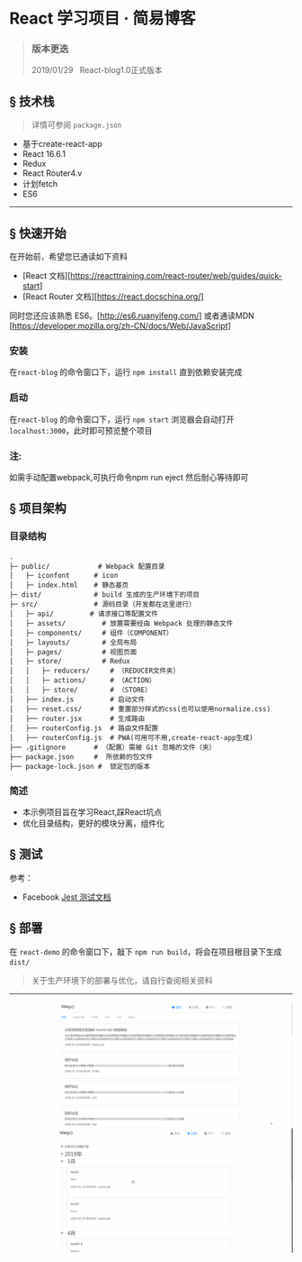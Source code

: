 # React 学习项目 · 简易博客


> ### 版本更迭
> 2019/01/29 &nbsp; React-blog1.0正式版本

## <a name="features">&sect; 技术栈</a>
> 详情可参阅 `package.json`
* 基于create-react-app
* React 16.6.1
* Redux
* React Router4.v
* 计划fetch
* ES6

***

## <a name="getting-started">&sect; 快速开始</a>
在开始前，希望您已通读如下资料

* [React 文档][https://reacttraining.com/react-router/web/guides/quick-start]
* [React Router 文档][https://react.docschina.org/]

同时您还应该熟悉 ES6。[http://es6.ruanyifeng.com/]
或者通读MDN [https://developer.mozilla.org/zh-CN/docs/Web/JavaScript]

### <a name="install">安装</a>
在`react-blog` 的命令窗口下，运行 `npm install`
直到依赖安装完成

### <a name="start">启动</a>
在`react-blog` 的命令窗口下，运行 `npm start`
浏览器会自动打开 `localhost:3000`，此时即可预览整个项目

### <a name="notice">注:</a>
如需手动配置webpack,可执行命令npm run eject
然后耐心等待即可

## <a name="architecture">&sect; 项目架构</a>
### <a name="tree">目录结构</a>
```
.
├─ public/            # Webpack 配置目录
│   ├─ iconfont      # icon
│   ├─ index.html    # 静态基页
├─ dist/             # build 生成的生产环境下的项目
├─ src/              # 源码目录（开发都在这里进行）
│   ├─ api/         # 请求接口等配置文件
│   ├─ assets/         # 放置需要经由 Webpack 处理的静态文件
│   ├─ components/     # 组件（COMPONENT）
│   ├─ layouts/        # 全局布局
│   ├─ pages/          # 视图页面
│   ├─ store/          # Redux
│   │   ├─ reducers/     # （REDUCER文件夹）
│   │   ├─ actions/      # （ACTION）
│   │   ├─ store/        # （STORE）
│   ├── index.js         # 启动文件
│   ├── reset.css/       # 重置部分样式的css(也可以使用normalize.css)
│   ├── router.jsx       # 生成路由
│   ├── routerConfig.js  # 路由文件配置
│   ├── routerConfig.js  # PWA(可用可不用,create-react-app生成)
├── .gitignore       # （配置）需被 Git 忽略的文件（夹）
├── package.json     #  所依赖的包文件
├── package-lock.json #  锁定包的版本
```

### <a name="describe">简述</a>
* 本示例项目旨在学习React,踩React坑点
* 优化目录结构，更好的模块分离，组件化


## <a name="development">&sect; 测试</a>
参考：
* Facebook [Jest 测试文档](https://jestjs.io/docs/en/getting-started)



## <a name="deployment">&sect; 部署</a>
在 `react-demo` 的命令窗口下，敲下 `npm run build`，将会在项目根目录下生成 `dist/`
> 关于生产环境下的部署与优化，请自行查阅相关资料

***

![应用截图](./src/assets/images/home.gif)
![应用截图](./src/assets/images/about.gif)
